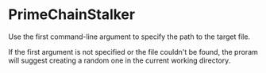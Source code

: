 PrimeChainStalker
=================

Use the first command-line argument to specify the path to the target file.

If the first argument is not specified or the file couldn't be found, the proram will suggest creating a random one in the current working directory.
